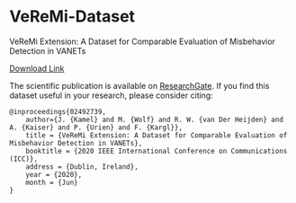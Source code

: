 # VeReMi-Dataset
VeReMi Extension: A Dataset for Comparable Evaluation of Misbehavior Detection in VANETs

[Download Link](https://bit.ly/34rI34r "VeReMi Dataset")

The scientific publication is available on [ResearchGate](https://www.researchgate.net/publication/340547411_VeReMi_Extension_A_Dataset_for_Comparable_Evaluation_of_Misbehavior_Detection_in_VANETs). If you find this dataset useful in your research, please consider citing:

    @inproceedings{02492739,
        author={J. {Kamel} and M. {Wolf} and R. W. {van Der Heijden} and A. {Kaiser} and P. {Urien} and F. {Kargl}},
        title = {VeReMi Extension: A Dataset for Comparable Evaluation of Misbehavior Detection in VANETs},
        booktitle = {2020 IEEE International Conference on Communications (ICC)},
        address = {Dublin, Ireland},
        year = {2020},
        month = {Jun}
    }
